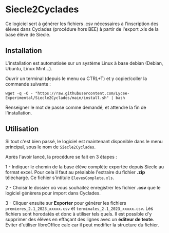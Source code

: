 # Siecle2Cyclades

Ce logiciel sert à générer les fichiers .csv nécessaires à l'inscription des élèves dans Cyclades (procédure hors BEE) à partir de l'export .xls de la base élève de Siecle.

## Installation

L'installation est automatisée sur un système Linux à base debian (Debian, Ubuntu, Linux Mint...).

Ouvrir un terminal (depuis le menu ou CTRL+T) et y copier/coller la commande suivante : 

```shell
wget -q -O - "https://raw.githubusercontent.com/Lycee-Experimental/Siecle2Cyclades/main/install.sh" | bash
```

Renseigner le mot de passe comme demandé, et attendre la fin de l'installation.

## Utilisation

Si tout c'est bien passé, le logiciel est maintenant disponible dans le menu principal, sous le nom de `Siecle2Cyclades`.

Après l'avoir lancé, la procédure se fait en 3 étapes :

1 - Indiquer le chemin de la base élève complète exportée depuis Siecle au format excel. Pour cela il faut au préalable l'extraire du fichier **.zip** téléchargé. Ce fichier s'intitule `ElevesComplete.xls`.

2 - Choisir le dossier où vous souhaitez enregistrer les fichier **.csv** que le logiciel génèrera pour import dans Cyclades.

3 - Cliquer ensuite sur **Exporter** pour générer les fichiers `premieres_2.1_2023_xxxxx.csv` et `terminales_2.1_2023_xxxxx.csv`. Les fichiers sont horodatés et donc à utiliser tels quels. Il est possible d'y supprimer des élèves en effaçant des lignes avec un **éditeur de texte**. Éviter d'utiliser libreOffice calc car il peut modifier la structure du fichier.
